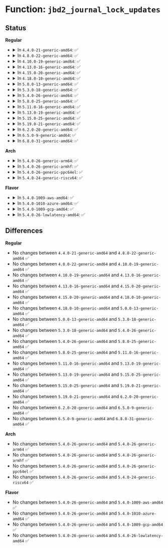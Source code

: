 # Function: <code>jbd2_journal_lock_updates</code>

## Status
<b>Regular</b>
<ul>
<li>
<details>
<summary>In <code>4.4.0-21-generic-amd64</code>: ✅</summary>

```c
void jbd2_journal_lock_updates(journal_t * journal)
```

```json
{
  "name": "jbd2_journal_lock_updates",
  "collision_type": "Unique Global",
  "inline_type": "No",
  "funcs": [
    {
      "addr": 18446744071581890992,
      "name": "jbd2_journal_lock_updates",
      "external": true,
      "loc": "fs/jbd2/transaction.c:699",
      "file": "fs/jbd2/transaction.c",
      "inline": "seen, unknown",
      "caller_inline": [],
      "caller_func": [
        "fs/ext4/inode.c:ext4_bmap",
        "fs/ext4/inode.c:ext4_change_inode_journal_flag",
        "fs/ext4/ioctl.c:ext4_ioctl",
        "fs/ext4/ioctl.c:ext4_ioctl",
        "fs/ext4/ioctl.c:ext4_ioctl",
        "fs/ext4/super.c:ext4_quota_on"
      ]
    }
  ],
  "symbols": [
    {
      "addr": 18446744071581890992,
      "name": "jbd2_journal_lock_updates",
      "section": ".text",
      "bind": "STB_GLOBAL",
      "size": 402
    }
  ]
}
```
</details>
</li>
<li>
<details>
<summary>In <code>4.8.0-22-generic-amd64</code>: ✅</summary>

```c
void jbd2_journal_lock_updates(journal_t * journal)
```

```json
{
  "name": "jbd2_journal_lock_updates",
  "collision_type": "Unique Global",
  "inline_type": "No",
  "funcs": [
    {
      "addr": 18446744071582078480,
      "name": "jbd2_journal_lock_updates",
      "external": true,
      "loc": "fs/jbd2/transaction.c:696",
      "file": "fs/jbd2/transaction.c",
      "inline": "seen, unknown",
      "caller_inline": [],
      "caller_func": [
        "fs/ext4/inode.c:ext4_change_inode_journal_flag",
        "fs/ext4/inode.c:ext4_change_inode_journal_flag",
        "fs/ext4/inode.c:ext4_bmap",
        "fs/ext4/ioctl.c:ext4_ioctl",
        "fs/ext4/ioctl.c:ext4_ioctl",
        "fs/ext4/ioctl.c:ext4_ioctl",
        "fs/ext4/super.c:ext4_quota_on"
      ]
    }
  ],
  "symbols": [
    {
      "addr": 18446744071582078480,
      "name": "jbd2_journal_lock_updates",
      "section": ".text",
      "bind": "STB_GLOBAL",
      "size": 419
    }
  ]
}
```
</details>
</li>
<li>
<details>
<summary>In <code>4.10.0-19-generic-amd64</code>: ✅</summary>

```c
void jbd2_journal_lock_updates(journal_t * journal)
```

```json
{
  "name": "jbd2_journal_lock_updates",
  "collision_type": "Unique Global",
  "inline_type": "No",
  "funcs": [
    {
      "addr": 18446744071582168592,
      "name": "jbd2_journal_lock_updates",
      "external": true,
      "loc": "fs/jbd2/transaction.c:698",
      "file": "fs/jbd2/transaction.c",
      "inline": "seen, unknown",
      "caller_inline": [],
      "caller_func": [
        "fs/ext4/inode.c:ext4_change_inode_journal_flag",
        "fs/ext4/inode.c:ext4_change_inode_journal_flag",
        "fs/ext4/inode.c:ext4_bmap",
        "fs/ext4/ioctl.c:ext4_ioctl",
        "fs/ext4/ioctl.c:ext4_ioctl",
        "fs/ext4/ioctl.c:ext4_ioctl",
        "fs/ext4/super.c:ext4_quota_on"
      ]
    }
  ],
  "symbols": [
    {
      "addr": 18446744071582168592,
      "name": "jbd2_journal_lock_updates",
      "section": ".text",
      "bind": "STB_GLOBAL",
      "size": 405
    }
  ]
}
```
</details>
</li>
<li>
<details>
<summary>In <code>4.13.0-16-generic-amd64</code>: ✅</summary>

```c
void jbd2_journal_lock_updates(journal_t * journal)
```

```json
{
  "name": "jbd2_journal_lock_updates",
  "collision_type": "Unique Global",
  "inline_type": "No",
  "funcs": [
    {
      "addr": 18446744071582255184,
      "name": "jbd2_journal_lock_updates",
      "external": true,
      "loc": "fs/jbd2/transaction.c:711",
      "file": "fs/jbd2/transaction.c",
      "inline": "seen, unknown",
      "caller_inline": [],
      "caller_func": [
        "fs/ext4/inode.c:ext4_change_inode_journal_flag",
        "fs/ext4/inode.c:ext4_change_inode_journal_flag",
        "fs/ext4/inode.c:ext4_bmap",
        "fs/ext4/ioctl.c:ext4_ioctl",
        "fs/ext4/ioctl.c:ext4_ioctl",
        "fs/ext4/ioctl.c:ext4_ioctl",
        "fs/ext4/super.c:ext4_quota_on"
      ]
    }
  ],
  "symbols": [
    {
      "addr": 18446744071582255184,
      "name": "jbd2_journal_lock_updates",
      "section": ".text",
      "bind": "STB_GLOBAL",
      "size": 405
    }
  ]
}
```
</details>
</li>
<li>
<details>
<summary>In <code>4.15.0-20-generic-amd64</code>: ✅</summary>

```c
void jbd2_journal_lock_updates(journal_t * journal)
```

```json
{
  "name": "jbd2_journal_lock_updates",
  "collision_type": "Unique Global",
  "inline_type": "No",
  "funcs": [
    {
      "addr": 18446744071582404192,
      "name": "jbd2_journal_lock_updates",
      "external": true,
      "loc": "fs/jbd2/transaction.c:714",
      "file": "fs/jbd2/transaction.c",
      "inline": "seen, unknown",
      "caller_inline": [],
      "caller_func": [
        "fs/ext4/inode.c:ext4_change_inode_journal_flag",
        "fs/ext4/inode.c:ext4_change_inode_journal_flag",
        "fs/ext4/inode.c:ext4_bmap",
        "fs/ext4/ioctl.c:ext4_ioctl",
        "fs/ext4/ioctl.c:ext4_ioctl",
        "fs/ext4/ioctl.c:ext4_ioctl_group_add",
        "fs/ext4/super.c:ext4_quota_on"
      ]
    }
  ],
  "symbols": [
    {
      "addr": 18446744071582404192,
      "name": "jbd2_journal_lock_updates",
      "section": ".text",
      "bind": "STB_GLOBAL",
      "size": 405
    }
  ]
}
```
</details>
</li>
<li>
<details>
<summary>In <code>4.18.0-10-generic-amd64</code>: ✅</summary>

```c
void jbd2_journal_lock_updates(journal_t * journal)
```

```json
{
  "name": "jbd2_journal_lock_updates",
  "collision_type": "Unique Global",
  "inline_type": "No",
  "funcs": [
    {
      "addr": 18446744071582594512,
      "name": "jbd2_journal_lock_updates",
      "external": true,
      "loc": "fs/jbd2/transaction.c:710",
      "file": "fs/jbd2/transaction.c",
      "inline": "seen, unknown",
      "caller_inline": [],
      "caller_func": [
        "fs/ext4/inode.c:ext4_change_inode_journal_flag",
        "fs/ext4/inode.c:ext4_change_inode_journal_flag",
        "fs/ext4/inode.c:ext4_bmap",
        "fs/ext4/ioctl.c:ext4_ioctl",
        "fs/ext4/ioctl.c:ext4_ioctl",
        "fs/ext4/ioctl.c:ext4_ioctl_group_add",
        "fs/ext4/super.c:ext4_quota_on"
      ]
    }
  ],
  "symbols": [
    {
      "addr": 18446744071582594512,
      "name": "jbd2_journal_lock_updates",
      "section": ".text",
      "bind": "STB_GLOBAL",
      "size": 405
    }
  ]
}
```
</details>
</li>
<li>
<details>
<summary>In <code>5.0.0-13-generic-amd64</code>: ✅</summary>

```c
void jbd2_journal_lock_updates(journal_t * journal)
```

```json
{
  "name": "jbd2_journal_lock_updates",
  "collision_type": "Unique Global",
  "inline_type": "No",
  "funcs": [
    {
      "addr": 18446744071582696176,
      "name": "jbd2_journal_lock_updates",
      "external": true,
      "loc": "fs/jbd2/transaction.c:743",
      "file": "fs/jbd2/transaction.c",
      "inline": "seen, unknown",
      "caller_inline": [],
      "caller_func": [
        "fs/ext4/inode.c:ext4_change_inode_journal_flag",
        "fs/ext4/inode.c:ext4_change_inode_journal_flag",
        "fs/ext4/inode.c:ext4_bmap",
        "fs/ext4/ioctl.c:ext4_ioctl",
        "fs/ext4/ioctl.c:ext4_ioctl",
        "fs/ext4/ioctl.c:ext4_ioctl_group_add",
        "fs/ext4/super.c:ext4_quota_on"
      ]
    }
  ],
  "symbols": [
    {
      "addr": 18446744071582696176,
      "name": "jbd2_journal_lock_updates",
      "section": ".text",
      "bind": "STB_GLOBAL",
      "size": 405
    }
  ]
}
```
</details>
</li>
<li>
<details>
<summary>In <code>5.3.0-18-generic-amd64</code>: ✅</summary>

```c
void jbd2_journal_lock_updates(journal_t * journal)
```

```json
{
  "name": "jbd2_journal_lock_updates",
  "collision_type": "Unique Global",
  "inline_type": "No",
  "funcs": [
    {
      "addr": 18446744071582868848,
      "name": "jbd2_journal_lock_updates",
      "external": true,
      "loc": "fs/jbd2/transaction.c:743",
      "file": "fs/jbd2/transaction.c",
      "inline": "seen, unknown",
      "caller_inline": [],
      "caller_func": [
        "fs/ext4/inode.c:ext4_change_inode_journal_flag",
        "fs/ext4/inode.c:ext4_change_inode_journal_flag",
        "fs/ext4/inode.c:ext4_bmap",
        "fs/ext4/ioctl.c:ext4_ioctl",
        "fs/ext4/ioctl.c:ext4_ioctl",
        "fs/ext4/ioctl.c:ext4_ioctl_group_add",
        "fs/ext4/super.c:ext4_quota_on"
      ]
    }
  ],
  "symbols": [
    {
      "addr": 18446744071582868848,
      "name": "jbd2_journal_lock_updates",
      "section": ".text",
      "bind": "STB_GLOBAL",
      "size": 382
    }
  ]
}
```
</details>
</li>
<li>
<details>
<summary>In <code>5.4.0-26-generic-amd64</code>: ✅</summary>

```c
void jbd2_journal_lock_updates(journal_t * journal)
```

```json
{
  "name": "jbd2_journal_lock_updates",
  "collision_type": "Unique Global",
  "inline_type": "No",
  "funcs": [
    {
      "addr": 18446744071582975408,
      "name": "jbd2_journal_lock_updates",
      "external": true,
      "loc": "fs/jbd2/transaction.c:746",
      "file": "fs/jbd2/transaction.c",
      "inline": "seen, unknown",
      "caller_inline": [],
      "caller_func": [
        "fs/ext4/inode.c:ext4_change_inode_journal_flag",
        "fs/ext4/inode.c:ext4_change_inode_journal_flag",
        "fs/ext4/inode.c:ext4_bmap",
        "fs/ext4/ioctl.c:ext4_ioctl",
        "fs/ext4/ioctl.c:ext4_ioctl",
        "fs/ext4/ioctl.c:ext4_ioctl_group_add",
        "fs/ext4/super.c:ext4_quota_on"
      ]
    }
  ],
  "symbols": [
    {
      "addr": 18446744071582975408,
      "name": "jbd2_journal_lock_updates",
      "section": ".text",
      "bind": "STB_GLOBAL",
      "size": 382
    }
  ]
}
```
</details>
</li>
<li>
<details>
<summary>In <code>5.8.0-25-generic-amd64</code>: ✅</summary>

```c
void jbd2_journal_lock_updates(journal_t * journal)
```

```json
{
  "name": "jbd2_journal_lock_updates",
  "collision_type": "Unique Global",
  "inline_type": "No",
  "funcs": [
    {
      "addr": 18446744071583292144,
      "name": "jbd2_journal_lock_updates",
      "external": true,
      "loc": "fs/jbd2/transaction.c:825",
      "file": "fs/jbd2/transaction.c",
      "inline": "seen, unknown",
      "caller_inline": [],
      "caller_func": [
        "fs/ext4/inode.c:ext4_change_inode_journal_flag",
        "fs/ext4/inode.c:ext4_change_inode_journal_flag",
        "fs/ext4/inode.c:ext4_bmap",
        "fs/ext4/ioctl.c:ext4_ioctl",
        "fs/ext4/ioctl.c:ext4_ioctl",
        "fs/ext4/ioctl.c:ext4_ioctl_group_add",
        "fs/ext4/super.c:ext4_quota_on"
      ]
    }
  ],
  "symbols": [
    {
      "addr": 18446744071583292144,
      "name": "jbd2_journal_lock_updates",
      "section": ".text",
      "bind": "STB_GLOBAL",
      "size": 388
    }
  ]
}
```
</details>
</li>
<li>
<details>
<summary>In <code>5.11.0-16-generic-amd64</code>: ✅</summary>

```c
void jbd2_journal_lock_updates(journal_t * journal)
```

```json
{
  "name": "jbd2_journal_lock_updates",
  "collision_type": "Unique Global",
  "inline_type": "No",
  "funcs": [
    {
      "addr": 18446744071583407632,
      "name": "jbd2_journal_lock_updates",
      "external": true,
      "loc": "fs/jbd2/transaction.c:827",
      "file": "fs/jbd2/transaction.c",
      "inline": "seen, unknown",
      "caller_inline": [],
      "caller_func": [
        "fs/ext4/inode.c:ext4_change_inode_journal_flag",
        "fs/ext4/inode.c:ext4_change_inode_journal_flag",
        "fs/ext4/inode.c:ext4_bmap",
        "fs/ext4/ioctl.c:__ext4_ioctl",
        "fs/ext4/ioctl.c:__ext4_ioctl",
        "fs/ext4/ioctl.c:ext4_ioctl_group_add",
        "fs/ext4/super.c:ext4_quota_on"
      ]
    }
  ],
  "symbols": [
    {
      "addr": 18446744071583407632,
      "name": "jbd2_journal_lock_updates",
      "section": ".text",
      "bind": "STB_GLOBAL",
      "size": 388
    }
  ]
}
```
</details>
</li>
<li>
<details>
<summary>In <code>5.13.0-19-generic-amd64</code>: ✅</summary>

```c
void jbd2_journal_lock_updates(journal_t * journal)
```

```json
{
  "name": "jbd2_journal_lock_updates",
  "collision_type": "Unique Global",
  "inline_type": "No",
  "funcs": [
    {
      "addr": 18446744071583430336,
      "name": "jbd2_journal_lock_updates",
      "external": true,
      "loc": "fs/jbd2/transaction.c:832",
      "file": "fs/jbd2/transaction.c",
      "inline": "seen, unknown",
      "caller_inline": [],
      "caller_func": [
        "fs/ext4/inode.c:ext4_change_inode_journal_flag",
        "fs/ext4/inode.c:ext4_change_inode_journal_flag",
        "fs/ext4/inode.c:ext4_bmap",
        "fs/ext4/ioctl.c:__ext4_ioctl",
        "fs/ext4/ioctl.c:__ext4_ioctl",
        "fs/ext4/ioctl.c:ext4_ioctl_group_add",
        "fs/ext4/super.c:ext4_quota_on"
      ]
    }
  ],
  "symbols": [
    {
      "addr": 18446744071583430336,
      "name": "jbd2_journal_lock_updates",
      "section": ".text",
      "bind": "STB_GLOBAL",
      "size": 388
    }
  ]
}
```
</details>
</li>
<li>
<details>
<summary>In <code>5.15.0-25-generic-amd64</code>: ✅</summary>

```c
void jbd2_journal_lock_updates(journal_t * journal)
```

```json
{
  "name": "jbd2_journal_lock_updates",
  "collision_type": "Unique Global",
  "inline_type": "No",
  "funcs": [
    {
      "addr": 18446744071583779696,
      "name": "jbd2_journal_lock_updates",
      "external": true,
      "loc": "fs/jbd2/transaction.c:849",
      "file": "fs/jbd2/transaction.c",
      "inline": "seen, unknown",
      "caller_inline": [],
      "caller_func": [
        "fs/ext4/inode.c:ext4_change_inode_journal_flag",
        "fs/ext4/inode.c:ext4_change_inode_journal_flag",
        "fs/ext4/inode.c:ext4_bmap",
        "fs/ext4/ioctl.c:__ext4_ioctl",
        "fs/ext4/ioctl.c:__ext4_ioctl",
        "fs/ext4/ioctl.c:__ext4_ioctl",
        "fs/ext4/ioctl.c:ext4_ioctl_group_add",
        "fs/ext4/super.c:ext4_quota_on"
      ]
    }
  ],
  "symbols": [
    {
      "addr": 18446744071583779696,
      "name": "jbd2_journal_lock_updates",
      "section": ".text",
      "bind": "STB_GLOBAL",
      "size": 388
    }
  ]
}
```
</details>
</li>
<li>
<details>
<summary>In <code>5.19.0-21-generic-amd64</code>: ✅</summary>

```c
void jbd2_journal_lock_updates(journal_t * journal)
```

```json
{
  "name": "jbd2_journal_lock_updates",
  "collision_type": "Unique Global",
  "inline_type": "No",
  "funcs": [
    {
      "addr": 18446744071584343104,
      "name": "jbd2_journal_lock_updates",
      "external": true,
      "loc": "fs/jbd2/transaction.c:878",
      "file": "fs/jbd2/transaction.c",
      "inline": "seen, unknown",
      "caller_inline": [],
      "caller_func": [
        "fs/ext4/inode.c:ext4_change_inode_journal_flag",
        "fs/ext4/inode.c:ext4_change_inode_journal_flag",
        "fs/ext4/inode.c:ext4_bmap",
        "fs/ext4/ioctl.c:__ext4_ioctl",
        "fs/ext4/ioctl.c:__ext4_ioctl",
        "fs/ext4/ioctl.c:__ext4_ioctl",
        "fs/ext4/ioctl.c:ext4_ioctl_group_add",
        "fs/ext4/super.c:ext4_quota_on",
        "fs/jbd2/journal.c:jbd2_fc_begin_commit"
      ]
    }
  ],
  "symbols": [
    {
      "addr": 18446744071584343104,
      "name": "jbd2_journal_lock_updates",
      "section": ".text",
      "bind": "STB_GLOBAL",
      "size": 273
    }
  ]
}
```
</details>
</li>
<li>
<details>
<summary>In <code>6.2.0-20-generic-amd64</code>: ✅</summary>

```c
void jbd2_journal_lock_updates(journal_t * journal)
```

```json
{
  "name": "jbd2_journal_lock_updates",
  "collision_type": "Unique Global",
  "inline_type": "No",
  "funcs": [
    {
      "addr": 18446744071584992624,
      "name": "jbd2_journal_lock_updates",
      "external": true,
      "loc": "fs/jbd2/transaction.c:878",
      "file": "fs/jbd2/transaction.c",
      "inline": "seen, unknown",
      "caller_inline": [],
      "caller_func": [
        "fs/ext4/inode.c:ext4_change_inode_journal_flag",
        "fs/ext4/inode.c:ext4_change_inode_journal_flag",
        "fs/ext4/inode.c:ext4_bmap",
        "fs/ext4/ioctl.c:__ext4_ioctl",
        "fs/ext4/ioctl.c:__ext4_ioctl",
        "fs/ext4/ioctl.c:__ext4_ioctl",
        "fs/ext4/ioctl.c:ext4_ioctl_group_add",
        "fs/ext4/super.c:ext4_quota_on",
        "fs/jbd2/journal.c:jbd2_fc_begin_commit"
      ]
    }
  ],
  "symbols": [
    {
      "addr": 18446744071584992624,
      "name": "jbd2_journal_lock_updates",
      "section": ".text",
      "bind": "STB_GLOBAL",
      "size": 273
    }
  ]
}
```
</details>
</li>
<li>
<details>
<summary>In <code>6.5.0-9-generic-amd64</code>: ✅</summary>

```c
void jbd2_journal_lock_updates(journal_t * journal)
```

```json
{
  "name": "jbd2_journal_lock_updates",
  "collision_type": "Unique Global",
  "inline_type": "No",
  "funcs": [
    {
      "addr": 18446744071585220624,
      "name": "jbd2_journal_lock_updates",
      "external": true,
      "loc": "fs/jbd2/transaction.c:878",
      "file": "fs/jbd2/transaction.c",
      "inline": "seen, unknown",
      "caller_inline": [],
      "caller_func": [
        "fs/ext4/inode.c:ext4_change_inode_journal_flag",
        "fs/ext4/inode.c:ext4_change_inode_journal_flag",
        "fs/ext4/ioctl.c:__ext4_ioctl",
        "fs/ext4/ioctl.c:__ext4_ioctl",
        "fs/ext4/ioctl.c:__ext4_ioctl",
        "fs/ext4/ioctl.c:ext4_ioctl_group_add",
        "fs/jbd2/journal.c:jbd2_fc_begin_commit"
      ]
    }
  ],
  "symbols": [
    {
      "addr": 18446744071585220624,
      "name": "jbd2_journal_lock_updates",
      "section": ".text",
      "bind": "STB_GLOBAL",
      "size": 273
    }
  ]
}
```
</details>
</li>
<li>
<details>
<summary>In <code>6.8.0-31-generic-amd64</code>: ✅</summary>

```c
void jbd2_journal_lock_updates(journal_t * journal)
```

```json
{
  "name": "jbd2_journal_lock_updates",
  "collision_type": "Unique Global",
  "inline_type": "No",
  "funcs": [
    {
      "addr": 18446744071585453568,
      "name": "jbd2_journal_lock_updates",
      "external": true,
      "loc": "fs/jbd2/transaction.c:878",
      "file": "fs/jbd2/transaction.c",
      "inline": "seen, unknown",
      "caller_inline": [],
      "caller_func": [
        "fs/ext4/inode.c:ext4_change_inode_journal_flag",
        "fs/ext4/inode.c:ext4_change_inode_journal_flag",
        "fs/ext4/ioctl.c:__ext4_ioctl",
        "fs/ext4/ioctl.c:__ext4_ioctl",
        "fs/ext4/ioctl.c:__ext4_ioctl",
        "fs/ext4/ioctl.c:ext4_ioctl_group_add",
        "fs/ext4/super.c:ext4_freeze",
        "fs/jbd2/journal.c:jbd2_fc_begin_commit"
      ]
    }
  ],
  "symbols": [
    {
      "addr": 18446744071585453568,
      "name": "jbd2_journal_lock_updates",
      "section": ".text",
      "bind": "STB_GLOBAL",
      "size": 273
    }
  ]
}
```
</details>
</li>
</ul>
<b>Arch</b>
<ul>
<li>
<details>
<summary>In <code>5.4.0-26-generic-arm64</code>: ✅</summary>

```c
void jbd2_journal_lock_updates(journal_t * journal)
```

```json
{
  "name": "jbd2_journal_lock_updates",
  "collision_type": "Unique Global",
  "inline_type": "No",
  "funcs": [
    {
      "addr": 18446603336494653408,
      "name": "jbd2_journal_lock_updates",
      "external": true,
      "loc": "fs/jbd2/transaction.c:746",
      "file": "fs/jbd2/transaction.c",
      "inline": "seen, unknown",
      "caller_inline": [],
      "caller_func": [
        "fs/ext4/inode.c:ext4_change_inode_journal_flag",
        "fs/ext4/inode.c:ext4_change_inode_journal_flag",
        "fs/ext4/inode.c:ext4_bmap",
        "fs/ext4/ioctl.c:ext4_ioctl",
        "fs/ext4/ioctl.c:ext4_ioctl",
        "fs/ext4/ioctl.c:ext4_ioctl_group_add",
        "fs/ext4/super.c:ext4_quota_on"
      ]
    }
  ],
  "symbols": [
    {
      "addr": 18446603336494653408,
      "name": "jbd2_journal_lock_updates",
      "section": ".text",
      "bind": "STB_GLOBAL",
      "size": 680
    }
  ]
}
```
</details>
</li>
<li>
<details>
<summary>In <code>5.4.0-26-generic-armhf</code>: ✅</summary>

```c
void jbd2_journal_lock_updates(journal_t * journal)
```

```json
{
  "name": "jbd2_journal_lock_updates",
  "collision_type": "Unique Global",
  "inline_type": "No",
  "funcs": [
    {
      "addr": 3228097136,
      "name": "jbd2_journal_lock_updates",
      "external": true,
      "loc": "fs/jbd2/transaction.c:746",
      "file": "fs/jbd2/transaction.c",
      "inline": "seen, unknown",
      "caller_inline": [],
      "caller_func": [
        "fs/ext4/inode.c:ext4_change_inode_journal_flag",
        "fs/ext4/inode.c:ext4_change_inode_journal_flag",
        "fs/ext4/inode.c:ext4_bmap",
        "fs/ext4/ioctl.c:ext4_ioctl",
        "fs/ext4/ioctl.c:ext4_ioctl",
        "fs/ext4/ioctl.c:ext4_ioctl",
        "fs/ext4/super.c:ext4_quota_on"
      ]
    }
  ],
  "symbols": [
    {
      "addr": 3228097136,
      "name": "jbd2_journal_lock_updates",
      "section": ".text",
      "bind": "STB_GLOBAL",
      "size": 484
    }
  ]
}
```
</details>
</li>
<li>
<details>
<summary>In <code>5.4.0-26-generic-ppc64el</code>: ✅</summary>

```c
void jbd2_journal_lock_updates(journal_t * journal)
```

```json
{
  "name": "jbd2_journal_lock_updates",
  "collision_type": "Unique Global",
  "inline_type": "No",
  "funcs": [
    {
      "addr": 13835058055288466816,
      "name": "jbd2_journal_lock_updates",
      "external": true,
      "loc": "fs/jbd2/transaction.c:746",
      "file": "fs/jbd2/transaction.c",
      "inline": "seen, unknown",
      "caller_inline": [],
      "caller_func": [
        "fs/ext4/inode.c:ext4_change_inode_journal_flag",
        "fs/ext4/inode.c:ext4_change_inode_journal_flag",
        "fs/ext4/inode.c:ext4_bmap",
        "fs/ext4/ioctl.c:ext4_ioctl",
        "fs/ext4/ioctl.c:ext4_ioctl",
        "fs/ext4/ioctl.c:ext4_ioctl_group_add",
        "fs/ext4/super.c:ext4_quota_on",
        "fs/ext4/super.c:ext4_quota_on"
      ]
    }
  ],
  "symbols": [
    {
      "addr": 13835058055288466816,
      "name": "jbd2_journal_lock_updates",
      "section": ".text",
      "bind": "STB_GLOBAL",
      "size": 656
    }
  ]
}
```
</details>
</li>
<li>
<details>
<summary>In <code>5.4.0-24-generic-riscv64</code>: ✅</summary>

```c
void jbd2_journal_lock_updates(journal_t * journal)
```

```json
{
  "name": "jbd2_journal_lock_updates",
  "collision_type": "Unique Global",
  "inline_type": "No",
  "funcs": [
    {
      "addr": 18446743936274019260,
      "name": "jbd2_journal_lock_updates",
      "external": true,
      "loc": "fs/jbd2/transaction.c:746",
      "file": "fs/jbd2/transaction.c",
      "inline": "seen, unknown",
      "caller_inline": [],
      "caller_func": [
        "fs/ext4/inode.c:ext4_change_inode_journal_flag",
        "fs/ext4/inode.c:ext4_change_inode_journal_flag",
        "fs/ext4/inode.c:ext4_bmap",
        "fs/ext4/ioctl.c:ext4_ioctl",
        "fs/ext4/ioctl.c:ext4_ioctl",
        "fs/ext4/ioctl.c:ext4_ioctl",
        "fs/ext4/super.c:ext4_quota_on"
      ]
    }
  ],
  "symbols": [
    {
      "addr": 18446743936274019260,
      "name": "jbd2_journal_lock_updates",
      "section": ".text",
      "bind": "STB_GLOBAL",
      "size": 466
    }
  ]
}
```
</details>
</li>
</ul>
<b>Flavor</b>
<ul>
<li>
<details>
<summary>In <code>5.4.0-1009-aws-amd64</code>: ✅</summary>

```c
void jbd2_journal_lock_updates(journal_t * journal)
```

```json
{
  "name": "jbd2_journal_lock_updates",
  "collision_type": "Unique Global",
  "inline_type": "No",
  "funcs": [
    {
      "addr": 18446744071582944144,
      "name": "jbd2_journal_lock_updates",
      "external": true,
      "loc": "fs/jbd2/transaction.c:746",
      "file": "fs/jbd2/transaction.c",
      "inline": "seen, unknown",
      "caller_inline": [],
      "caller_func": [
        "fs/ext4/inode.c:ext4_change_inode_journal_flag",
        "fs/ext4/inode.c:ext4_change_inode_journal_flag",
        "fs/ext4/inode.c:ext4_bmap",
        "fs/ext4/ioctl.c:ext4_ioctl",
        "fs/ext4/ioctl.c:ext4_ioctl",
        "fs/ext4/ioctl.c:ext4_ioctl_group_add",
        "fs/ext4/super.c:ext4_quota_on"
      ]
    }
  ],
  "symbols": [
    {
      "addr": 18446744071582944144,
      "name": "jbd2_journal_lock_updates",
      "section": ".text",
      "bind": "STB_GLOBAL",
      "size": 382
    }
  ]
}
```
</details>
</li>
<li>
<details>
<summary>In <code>5.4.0-1010-azure-amd64</code>: ✅</summary>

```c
void jbd2_journal_lock_updates(journal_t * journal)
```

```json
{
  "name": "jbd2_journal_lock_updates",
  "collision_type": "Unique Global",
  "inline_type": "No",
  "funcs": [
    {
      "addr": 18446744071582881296,
      "name": "jbd2_journal_lock_updates",
      "external": true,
      "loc": "fs/jbd2/transaction.c:746",
      "file": "fs/jbd2/transaction.c",
      "inline": "seen, unknown",
      "caller_inline": [],
      "caller_func": [
        "fs/ext4/inode.c:ext4_change_inode_journal_flag",
        "fs/ext4/inode.c:ext4_change_inode_journal_flag",
        "fs/ext4/inode.c:ext4_bmap",
        "fs/ext4/ioctl.c:ext4_ioctl",
        "fs/ext4/ioctl.c:ext4_ioctl",
        "fs/ext4/ioctl.c:ext4_ioctl_group_add",
        "fs/ext4/super.c:ext4_quota_on"
      ]
    }
  ],
  "symbols": [
    {
      "addr": 18446744071582881296,
      "name": "jbd2_journal_lock_updates",
      "section": ".text",
      "bind": "STB_GLOBAL",
      "size": 382
    }
  ]
}
```
</details>
</li>
<li>
<details>
<summary>In <code>5.4.0-1009-gcp-amd64</code>: ✅</summary>

```c
void jbd2_journal_lock_updates(journal_t * journal)
```

```json
{
  "name": "jbd2_journal_lock_updates",
  "collision_type": "Unique Global",
  "inline_type": "No",
  "funcs": [
    {
      "addr": 18446744071582932752,
      "name": "jbd2_journal_lock_updates",
      "external": true,
      "loc": "fs/jbd2/transaction.c:746",
      "file": "fs/jbd2/transaction.c",
      "inline": "seen, unknown",
      "caller_inline": [],
      "caller_func": [
        "fs/ext4/inode.c:ext4_change_inode_journal_flag",
        "fs/ext4/inode.c:ext4_change_inode_journal_flag",
        "fs/ext4/inode.c:ext4_bmap",
        "fs/ext4/ioctl.c:ext4_ioctl",
        "fs/ext4/ioctl.c:ext4_ioctl",
        "fs/ext4/ioctl.c:ext4_ioctl_group_add",
        "fs/ext4/super.c:ext4_quota_on"
      ]
    }
  ],
  "symbols": [
    {
      "addr": 18446744071582932752,
      "name": "jbd2_journal_lock_updates",
      "section": ".text",
      "bind": "STB_GLOBAL",
      "size": 382
    }
  ]
}
```
</details>
</li>
<li>
<details>
<summary>In <code>5.4.0-26-lowlatency-amd64</code>: ✅</summary>

```c
void jbd2_journal_lock_updates(journal_t * journal)
```

```json
{
  "name": "jbd2_journal_lock_updates",
  "collision_type": "Unique Global",
  "inline_type": "No",
  "funcs": [
    {
      "addr": 18446744071583020000,
      "name": "jbd2_journal_lock_updates",
      "external": true,
      "loc": "fs/jbd2/transaction.c:746",
      "file": "fs/jbd2/transaction.c",
      "inline": "seen, unknown",
      "caller_inline": [],
      "caller_func": [
        "fs/ext4/inode.c:ext4_change_inode_journal_flag",
        "fs/ext4/inode.c:ext4_change_inode_journal_flag",
        "fs/ext4/inode.c:ext4_bmap",
        "fs/ext4/ioctl.c:ext4_ioctl",
        "fs/ext4/ioctl.c:ext4_ioctl",
        "fs/ext4/ioctl.c:ext4_ioctl_group_add",
        "fs/ext4/super.c:ext4_quota_on"
      ]
    }
  ],
  "symbols": [
    {
      "addr": 18446744071583020000,
      "name": "jbd2_journal_lock_updates",
      "section": ".text",
      "bind": "STB_GLOBAL",
      "size": 388
    }
  ]
}
```
</details>
</li>
</ul>

## Differences
<b>Regular</b>
<ul>
<li>
No changes between <code>4.4.0-21-generic-amd64</code> and <code>4.8.0-22-generic-amd64</code> ✅
</li>
<li>
No changes between <code>4.8.0-22-generic-amd64</code> and <code>4.10.0-19-generic-amd64</code> ✅
</li>
<li>
No changes between <code>4.10.0-19-generic-amd64</code> and <code>4.13.0-16-generic-amd64</code> ✅
</li>
<li>
No changes between <code>4.13.0-16-generic-amd64</code> and <code>4.15.0-20-generic-amd64</code> ✅
</li>
<li>
No changes between <code>4.15.0-20-generic-amd64</code> and <code>4.18.0-10-generic-amd64</code> ✅
</li>
<li>
No changes between <code>4.18.0-10-generic-amd64</code> and <code>5.0.0-13-generic-amd64</code> ✅
</li>
<li>
No changes between <code>5.0.0-13-generic-amd64</code> and <code>5.3.0-18-generic-amd64</code> ✅
</li>
<li>
No changes between <code>5.3.0-18-generic-amd64</code> and <code>5.4.0-26-generic-amd64</code> ✅
</li>
<li>
No changes between <code>5.4.0-26-generic-amd64</code> and <code>5.8.0-25-generic-amd64</code> ✅
</li>
<li>
No changes between <code>5.8.0-25-generic-amd64</code> and <code>5.11.0-16-generic-amd64</code> ✅
</li>
<li>
No changes between <code>5.11.0-16-generic-amd64</code> and <code>5.13.0-19-generic-amd64</code> ✅
</li>
<li>
No changes between <code>5.13.0-19-generic-amd64</code> and <code>5.15.0-25-generic-amd64</code> ✅
</li>
<li>
No changes between <code>5.15.0-25-generic-amd64</code> and <code>5.19.0-21-generic-amd64</code> ✅
</li>
<li>
No changes between <code>5.19.0-21-generic-amd64</code> and <code>6.2.0-20-generic-amd64</code> ✅
</li>
<li>
No changes between <code>6.2.0-20-generic-amd64</code> and <code>6.5.0-9-generic-amd64</code> ✅
</li>
<li>
No changes between <code>6.5.0-9-generic-amd64</code> and <code>6.8.0-31-generic-amd64</code> ✅
</li>
</ul>
<b>Arch</b>
<ul>
<li>
No changes between <code>5.4.0-26-generic-amd64</code> and <code>5.4.0-26-generic-arm64</code> ✅
</li>
<li>
No changes between <code>5.4.0-26-generic-amd64</code> and <code>5.4.0-26-generic-armhf</code> ✅
</li>
<li>
No changes between <code>5.4.0-26-generic-amd64</code> and <code>5.4.0-26-generic-ppc64el</code> ✅
</li>
<li>
No changes between <code>5.4.0-26-generic-amd64</code> and <code>5.4.0-24-generic-riscv64</code> ✅
</li>
</ul>
<b>Flavor</b>
<ul>
<li>
No changes between <code>5.4.0-26-generic-amd64</code> and <code>5.4.0-1009-aws-amd64</code> ✅
</li>
<li>
No changes between <code>5.4.0-26-generic-amd64</code> and <code>5.4.0-1010-azure-amd64</code> ✅
</li>
<li>
No changes between <code>5.4.0-26-generic-amd64</code> and <code>5.4.0-1009-gcp-amd64</code> ✅
</li>
<li>
No changes between <code>5.4.0-26-generic-amd64</code> and <code>5.4.0-26-lowlatency-amd64</code> ✅
</li>
</ul>
